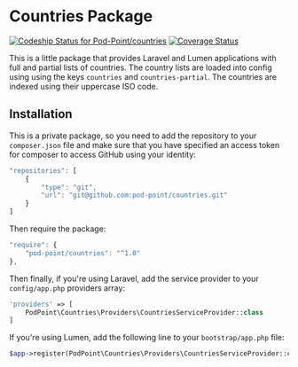 # Countries Package

[ ![Codeship Status for Pod-Point/countries](https://codeship.com/projects/fa54fc40-9d10-0133-2068-4a8fb09a0dfa/status?branch=master)](https://codeship.com/projects/127375) [![Coverage Status](https://coveralls.io/repos/Pod-Point/countries/badge.svg?branch=remove-scrutinizer&service=github&t=EIcVQZ)](https://coveralls.io/github/Pod-Point/countries?branch=remove-scrutinizer) 

This is a little package that provides Laravel and Lumen applications with full and partial lists of countries. The
country lists are loaded into config using using the keys `countries` and `countries-partial`. The countries are indexed
using their uppercase ISO code.

## Installation

This is a private package, so you need to add the repository to your `composer.json` file and make sure that you have
specified an access token for composer to access GitHub using your identity:

```javascript
"repositories": [
    {
        "type": "git",
        "url": "git@github.com:pod-point/countries.git"
    }
]
```

Then require the package:

```javascript
"require": {
    "pod-point/countries": "^1.0"
},
```

Then finally, if you're using Laravel, add the service provider to your `config/app.php` providers array:

```php
'providers' => [
    PodPoint\Countries\Providers\CountriesServiceProvider::class
]
```

If you're using Lumen, add the following line to your `bootstrap/app.php` file:

```php
$app->register(PodPoint\Countries\Providers\CountriesServiceProvider::class);
```
